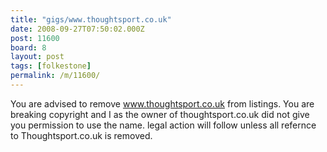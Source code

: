 ```yaml
---
title: "gigs/www.thoughtsport.co.uk"
date: 2008-09-27T07:50:02.000Z
post: 11600
board: 8
layout: post
tags: [folkestone]
permalink: /m/11600/
---
```

You are advised to remove www.thoughtsport.co.uk from listings. 
You are breaking copyright and I as the owner of thoughtsport.co.uk did not give you permission to use the name. legal action will follow unless all refernce to Thoughtsport.co.uk is removed.
